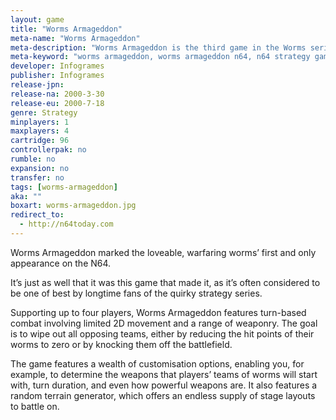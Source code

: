 ```yaml
---
layout: game
title: "Worms Armageddon"
meta-name: "Worms Armageddon"
meta-description: "Worms Armageddon is the third game in the Worms series and was released on the Nintendo 64 in 2000."
meta-keyword: "worms armageddon, worms armageddon n64, n64 strategy game, n64 worms game, nintendo 64"
developer: Infogrames
publisher: Infogrames
release-jpn: 
release-na: 2000-3-30
release-eu: 2000-7-18
genre: Strategy
minplayers: 1
maxplayers: 4
cartridge: 96
controllerpak: no
rumble: no
expansion: no
transfer: no
tags: [worms-armageddon]
aka: ""
boxart: worms-armageddon.jpg
redirect_to:
  - http://n64today.com
---
```

Worms Armageddon marked the loveable, warfaring worms’ first and only appearance on the N64.

It’s just as well that it was this game that made it, as it’s often considered to be one of best by longtime fans of the quirky strategy series.

Supporting up to four players, Worms Armageddon features turn-based combat involving limited 2D movement and a range of weaponry. The goal is to wipe out all opposing teams, either by reducing the hit points of their worms to zero or by knocking them off the battlefield.

The game features a wealth of customisation options, enabling you, for example, to determine the weapons that players’ teams of worms will start with, turn duration, and even how powerful weapons are. It also features a random terrain generator, which offers an endless supply of stage layouts to battle on.
